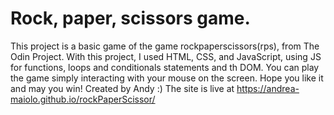 # Rock, paper, scissors game. 
This project is a basic game of the game rockpaperscissors(rps), from The Odin Project.
With this project, I used HTML, CSS, and JavaScript, using JS for functions, loops and conditionals statements and th DOM.
You can play the game simply interacting with your mouse on the screen.
Hope you like it and may you win!
Created by Andy :)
The site is live at https://andrea-maiolo.github.io/rockPaperScissor/
